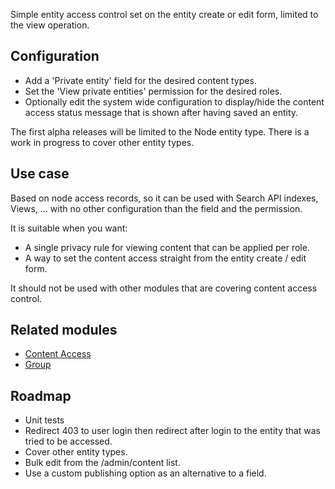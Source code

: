 Simple entity access control set on the entity create or edit form,
limited to the view operation.

## Configuration

- Add a 'Private entity' field for the desired content types.
- Set the 'View private entities' permission for the desired roles.
- Optionally edit the system wide configuration to display/hide the content 
access status message that is shown after having saved an entity.

The first alpha releases will be limited to the Node entity type.
There is a work in progress to cover other entity types.

## Use case

Based on node access records, so it can be used with Search API indexes,
Views, ... with no other configuration than the field and the permission.
 
It is suitable when you want:

- A single privacy rule for viewing content that can be applied per role.
- A way to set the content access straight from the entity create / edit form.

It should not be used with other modules that are covering
content access control.

## Related modules

- [Content Access](https://www.drupal.org/project/content_access)
- [Group](https://www.drupal.org/project/group)

## Roadmap

- Unit tests
- Redirect 403 to user login then redirect after login to the entity 
that was tried to be accessed.
- Cover other entity types.
- Bulk edit from the /admin/content list.
- Use a custom publishing option as an alternative to a field.
